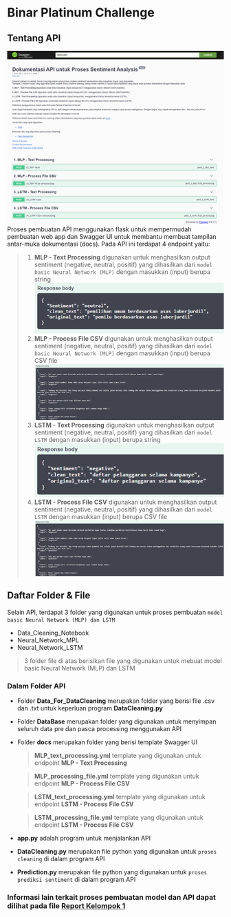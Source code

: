 # Binar Platinum Challenge
## Tentang API
![Alt text](image\API.png)
Proses pembuatan API menggunakan flask untuk mempermudah pembuatan web app dan Swagger UI untuk membantu membuat tampilan antar-muka dokumentasi (docs). Pada API ini terdapat 4 endpoint yaitu:
> 1. **MLP - Text Processing** digunakan untuk menghasilkan output sentiment (negative, neutral, positif) yang dihasilkan dari `model basic Neural Network (MLP)` dengan masukkan (input) berupa string 
![alt text](image\MLP_text.png)
> 1. **MLP - Process File CSV** digunakan untuk menghasilkan output sentiment (negative, neutral, positif) yang dihasilkan dari `model basic Neural Network (MLP)` dengan masukkan (input) berupa CSV file 
![alt text](image\MLP_CSV.png)
> 1. **LSTM - Text Processing** digunakan untuk menghasilkan output sentiment (negative, neutral, positif) yang dihasilkan dari `model LSTM` dengan masukkan (input) berupa string 
![alt text](image\LSTM_text.png)
> 1. **LSTM - Process File CSV** digunakan untuk menghasilkan output sentiment (negative, neutral, positif) yang dihasilkan dari `model LSTM` dengan masukkan (input) berupa CSV file 
![alt text](image\LSTM_CSV.png)
## Daftar Folder & File
Selain API, terdapat 3 folder yang digunakan untuk proses pembuatan `model basic Neural Network (MLP) dan LSTM`
- Data_Cleaning_Notebook
- Neural_Network_MPL
- Neural_Network_LSTM

> 3 folder file di atas berisikan file yang digunakan untuk mebuat model basic Neural Network (MLP) dan LSTM

### Dalam Folder API
- Folder **Data_For_DataCleaning** merupakan folder yang berisi file .csv dan .txt untuk keperluan program **DataCleaning.py**
- Folder **DataBase** merupakan folder yang digunakan untuk menyimpan seluruh data pre dan pasca processing menggunakan API
- Folder **docs** merupakan folder yang berisi template Swagger UI
    > **MLP_text_processing.yml** template yang digunakan untuk endpoint **MLP - Text Processing**

    > **MLP_processing_file.yml** template yang digunakan untuk endpoint **MLP - Process File CSV**

    > **LSTM_text_processing.yml** template yang digunakan untuk endpoint **LSTM - Process File CSV**
    
    > **LSTM_processing_file.yml** template yang digunakan untuk endpoint **LSTM - Process File CSV**

- **app.py** adalah program untuk menjalankan API
- **DataCleaning.py** merupakan file python  yang digunakan untuk `proses cleaning` di dalam program API
- **Prediction.py** merupakan file python  yang digunakan untuk `proses prediksi sentiment` di dalam program API

### Informasi lain terkait proses pembuatan model dan API dapat dilihat pada file [Report Kelompok 1](https://github.com/prasamumtaz/Platinum-Challenge/blob/main/Report%20Kelompok%201.pdf)